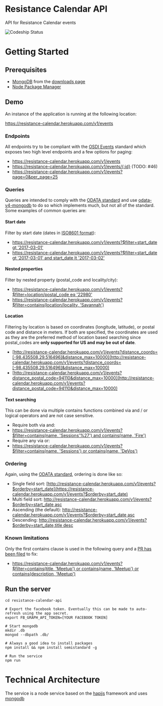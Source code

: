 # Resistance Calendar API

API for Resistance Calendar events

![Codeship Status](https://codeship.com/projects/14cd3280-e2a5-0134-1b72-664f30205a5b/status?branch=master)

# Getting Started

## Prerequisites

* [MongoDB](https://www.mongodb.com) from the [downloads page](https://www.mongodb.com/download-center?jmp=nav#community)
* [Node Package Manager](https://www.npmjs.com)

## Demo

An instance of the application is running at the following location:

https://resistance-calendar.herokuapp.com/v1/events

### Endpoints

All endpoints try to be compliant with the [OSDI Events](https://opensupporter.github.io/osdi-docs/events.html) standard which exposes two high level endpoints and a few options for paging:
* https://resistance-calendar.herokuapp.com/v1/events
* https://resistance-calendar.herokuapp.com/v1/events/{:id} (TODO: #46)
* https://resistance-calendar.herokuapp.com/v1/events?page=0&per_page=25

### Queries

Queries are intended to comply with the [ODATA standard](http://docs.oasis-open.org/odata/odata/v4.0/errata03/os/complete/part2-url-conventions/odata-v4.0-errata03-os-part2-url-conventions-complete.html) and use [odata-v4-mongodb](https://github.com/jaystack/odata-v4-mongodb) to do so which implements much, but not all of the standard. Some examples of common queries are:

#### Start date
Filter by start date (dates in [ISO8601 format](https://en.wikipedia.org/wiki/ISO_8601)):
* [https://resistance-calendar.herokuapp.com/v1/events?$filter=start_date gt '2017-03-01'](https://resistance-calendar.herokuapp.com/v1/events?$filter=start_date%20gt%20'2017-03-01')
* [https://resistance-calendar.herokuapp.com/v1/events?$filter=start_date gt '2017-03-01' and start_date lt '2017-03-02' ](https://resistance-calendar.herokuapp.com/v1/events?$filter=start_date%20gt%20'2017-03-01'%20and%20start_date%20lt%20'2017-03-02')

#### Nested properties
Filter by nested property (postal_code and locality/city):
* [https://resistance-calendar.herokuapp.com/v1/events?$filter=location/postal_code eq '22980'](https://resistance-calendar.herokuapp.com/v1/events?$filter=location/postal_code%20eq%20'22980')
* [https://resistance-calendar.herokuapp.com/v1/events?$filter=contains(location/locality, 'Savannah')](https://resistance-calendar.herokuapp.com/v1/events?$filter=contains%28location/locality,%20'Savannah'%29)

#### Location
Filtering by location is based on coordinates (longitude, latitude), or postal code and distance in meters. If both are specified, the coordinates are used as they are the preferred method of location based searching since postal_codes are **only supported for US and may be out of date**.
* [http://resistance-calendar.herokuapp.com/v1/events?distance_coords=[-98.435508,29.516496]&distance_max=10000](http://resistance-calendar.herokuapp.com/v1/events?distance_coords=[-98.435508,29.516496]&distance_max=10000)
* [http://resistance-calendar.herokuapp.com/v1/events?distance_postal_code=94110&distance_max=10000](http://resistance-calendar.herokuapp.com/v1/events?distance_postal_code=94110&distance_max=10000)

#### Text searching
This can be done via multiple contains functions combined via and / or logical operators and are not case sensitive.
* Require both via and:
 * [https://resistance-calendar.herokuapp.com/v1/events?$filter=contains(name, 'Sessions'%27') and contains(name, 'Fire')](https://resistance-calendar.herokuapp.com/v1/events?$filter=contains%28name,%20%27Sessions%27%29%20and%20contains%28name,%20%27Fire%27%29)
* Require any via or:
 * [https://resistance-calendar.herokuapp.com/v1/events?$filter=contains(name, 'Sessions') or contains(name, 'DeVos')](https://resistance-calendar.herokuapp.com/v1/events?$filter=contains%28name,%20%27Sessions%27%29%20or%20contains%28name,%20%27DeVos%27%29)

### Ordering

Again, using the [ODATA standard](http://www.odata.org/documentation/odata-version-2-0/uri-conventions/), ordering is done like so:

* Single field sort: [http://resistance-calendar.herokuapp.com/v1/events?$orderby=start_date](https://resistance-calendar.herokuapp.com/v1/events?$orderby=start_date)
* Multi field sort: [http://resistance-calendar.herokuapp.com/v1/events?$orderby=start_date asc](https://resistance-calendar.herokuapp.com/v1/events?$orderby=start_date,title)
* Ascending (the default): [http://resistance-calendar.herokuapp.com/v1/events?$orderby=start_date asc](https://resistance-calendar.herokuapp.com/v1/events?$orderby=start_date%20asc)
* Descending: [http://resistance-calendar.herokuapp.com/v1/events?$orderby=start_date,title desc](https://resistance-calendar.herokuapp.com/v1/events?$orderby=start_date,title%20desc)

### Known limitations

Only the first contains clause is used in the following query and a [PR has been filed](https://github.com/jaystack/odata-v4-mongodb/pull/4) to fix:
 * [https://resistance-calendar.herokuapp.com/v1/events?$filter=contains(title, 'Meetup') or contains(name, 'Meetup') or contains(description, 'Meetup')](https://resistance-calendar.herokuapp.com/v1/events?$filter=contains%28title,%20'Meetup'%29%20or%20contains%28name,%20'Meetup'%29%20or%20contains%28description,%20'Meetup'%29)

## Run the server
```
cd resistance-calendar-api

# Export the facebook token. Eventually this can be made to auto-refresh using the app secret.
export FB_GRAPH_API_TOKEN=[YOUR FACEBOOK TOKEN]

# Start mongodb
mkdir .db
mongod --dbpath .db/

# Always a good idea to install packages
npm install && npm install semistandard -g

# Run the service
npm run
```

# Technical Architecture

The service is a node service based on the [hapijs](https://hapijs.com) framework and uses [mongodb](https://www.mongodb.com/)
